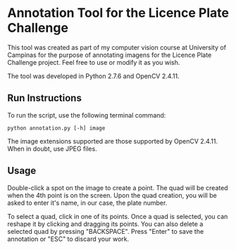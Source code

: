 # Annotation Tool for the Licence Plate Challenge

This tool was created as part of my computer vision course at University of Campinas for the purpose of annotating imagens for the Licence Plate Challenge project. Feel free to use or modify it as you wish.

The tool was developed in Python 2.7.6 and OpenCV 2.4.11.

## Run Instructions

To run the script, use the following terminal command:

`python annotation.py [-h] image`

The image extensions supported are those supported by OpenCV 2.4.11. When in doubt, use JPEG files.

## Usage

Double-click a spot on the image to create a point.
The quad will be created when the 4th point is on the screen.
Upon the quad creation, you will be asked to enter it's name, in our case, the plate number.

To select a quad, click in one of its points.
Once a quad is selected, you can reshape it by clicking and dragging its points.
You can also delete a selected quad by pressing "BACKSPACE".
Press "Enter" to save the annotation or "ESC" to discard your work.
